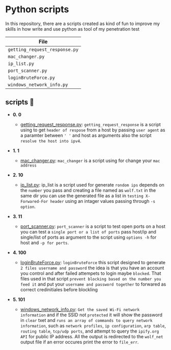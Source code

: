 # Python scripts

In this repository, there are a scripts created as kind of fun to improve my skills in how write and use python
as tool of my penetration test

| File                            |
| ------------------------------- | 
| `getting_request_response.py`   | 
| `mac_changer.py`                | 
| `ip_list.py`                    | 
| `port_scanner.py`               | 
| `loginBruteForce.py`            | 
| `windows_network_info.py`       | 

## scripts :page_with_curl:

* **0. 0**
  * [getting_request_response.py](./getting_request_response.py): `getting_request_response` is a script using to get `header of respose` from a host by passing `user agent` as a paramter between `' '` and host as arguments also the script `resolve the host into ipv4`.

* **1. 1**
  * [mac_changer.py](./mac_changer.py): `mac_changer` is a script using for change your `mac address` 

* **2. 10**
  * [ip_list.py](./ip_list.py): ip_list is a script used for generate `rondom ips` depends on the `number` you pass and creating a file named as `wolf.txt` in the same dir you can use the generated file as a list in `testing X-Forwared-For header` using an intager values passing through `-s option`.

* **3. 11**
  * [port_scanner.py](./port_scanner.py): `port_scanner` is a script to test open ports on a host you can test a `single port or a list of ports` pass host/ip and single/list of ports as argument to the script using `options -h` for host and `-p for ports`.

* **4. 100**
  * [loginBruteForce.py](./loginBruteForce.py): `loginBruteForce` this script designed to generate `2 files username and password` the idea is that you have an account you control and after failed attempets to login maybe `blocked`.
  That files used in that script `prevent blocking based on the number you feed it` and put your `username and password together` to forwared as correct credinitiales before blockling

* **5. 101**
  * [windows_network_info.py](./windows_network_info.py):  `Get the saved Wi-Fi network information` and if the SSID not `protected` it will show the password in `clear` txet  and `runs an array of commands to query network information`, such as `network profiles`,
    `ip configuration`, `arp table`, `routing table`, `tcp/udp ports`, and attempt to query the `ipify.org API` for public IP address. All the output is redirected to the `wolf_net` output file if an error occures print the error to `file_err`.

